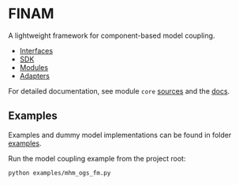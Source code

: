# FINAM

A lightweight framework for component-based model coupling.

* [Interfaces](./src/finam/core/interfaces.py)
* [SDK](./src/finam/core/sdk.py)
* [Modules](./src/finam/modules)
* [Adapters](./src/finam/adapters)

For detailed documentation, see module `core` [sources](./src/finam/core/__init__.py)
and the [docs](https://finam.pages.ufz.de/finam/finam.core.html).

## Examples

Examples and dummy model implementations can be found in folder [examples](./examples/).

Run the model coupling example from the project root:

```
python examples/mhm_ogs_fm.py
```
